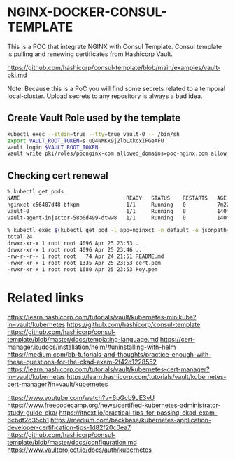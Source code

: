 # NGINX-DOCKER-CONSUL-TEMPLATE

This is a POC that integrate NGINX with Consul Template. Consul template is pulling and renewing certificates from  Hashicorp Vault.

https://github.com/hashicorp/consul-template/blob/main/examples/vault-pki.md

Note: Because this is a PoC you will find some secrets related to a temporal local-cluster. Upload secrets to any repository is always a bad idea.

## Create Vault Role used by the template

```bash
kubectl exec --stdin=true --tty=true vault-0 -- /bin/sh
export VAULT_ROOT_TOKEN=s.uQ4NMKx9j2lbLXkcxIFGeAFU
vault login $VAULT_ROOT_TOKEN
vault write pki/roles/pocnginx-com allowed_domains=poc-nginx.com allow_subdomains=true max_ttl=72h common_name=poc.nginx.com allow_client=true allow_any_name=true allow_bare_domains=true
```


## Checking cert renewal

```bash
% kubectl get pods                                              
NAME                                  READY   STATUS    RESTARTS   AGE
nginxct-c56487d48-bfkpm               1/1     Running   0          7m22s
vault-0                               1/1     Running   0          140m
vault-agent-injector-58b6d499-dtww8   1/1     Running   0          140m

% kubectl exec $(kubectl get pod -l app=nginxct -n default -o jsonpath={.items..metadata.name}) -- ls -la /opt/poc/certs/
total 24
drwxr-xr-x 1 root root 4096 Apr 25 23:53 .
drwxr-xr-x 1 root root 4096 Apr 25 23:46 ..
-rw-r--r-- 1 root root   74 Apr 24 21:51 README.md
-rwxr-xr-x 1 root root 1335 Apr 25 23:53 cert.pem
-rwxr-xr-x 1 root root 1680 Apr 25 23:53 key.pem
```


# Related links

https://learn.hashicorp.com/tutorials/vault/kubernetes-minikube?in=vault/kubernetes
https://github.com/hashicorp/consul-template
https://github.com/hashicorp/consul-template/blob/master/docs/templating-language.md
https://cert-manager.io/docs/installation/helm/#uninstalling-with-helm
https://medium.com/bb-tutorials-and-thoughts/practice-enough-with-these-questions-for-the-ckad-exam-2f42d1228552
https://learn.hashicorp.com/tutorials/vault/kubernetes-cert-manager?in=vault/kubernetes
https://learn.hashicorp.com/tutorials/vault/kubernetes-cert-manager?in=vault/kubernetes

https://www.youtube.com/watch?v=6pGcb9JE3vU
https://www.freecodecamp.org/news/certified-kubernetes-administrator-study-guide-cka/
https://itnext.io/practical-tips-for-passing-ckad-exam-6cbdf2d35cb1
https://medium.com/backbase/kubernetes-application-developer-certification-tips-1d82f20c0ea7
https://github.com/hashicorp/consul-template/blob/master/docs/configuration.md
https://www.vaultproject.io/docs/auth/kubernetes


